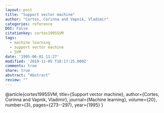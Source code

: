 ```yaml
---
layout: post
title: "Support vector machine"
author: "Cortes, Corinna and Vapnik, Vladimir"
categories: reference
DOI: False
citationkey: cortes1995SVM
tags:
  - machine learning
  - support vector machine
  - SVM
date: '1995-06-01 11:27'
modified: '2019-11-05 T18:17:25.000Z'
comments: true
share: true
abstract: "Abstract"
review: ""
---
```

@article{cortes1995SVM,
  title={Support vector machine},
  author={Cortes, Corinna and Vapnik, Vladimir},
  journal={Machine learning},
  volume={20},
  number={3},
  pages={273--297},
  year={1995}
}
